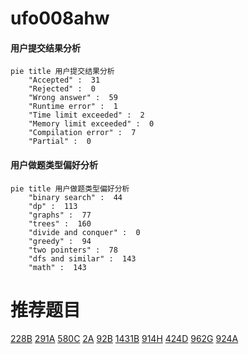 # ufo008ahw

<!-- tabs:start -->



#### **用户提交结果分析**

```mermaid
pie title 用户提交结果分析
    "Accepted" :  31
    "Rejected" :  0
    "Wrong answer" :  59
    "Runtime error" :  1
    "Time limit exceeded" :  2
    "Memory limit exceeded" :  0
    "Compilation error" :  7
    "Partial" :  0
```

#### **用户做题类型偏好分析**

```mermaid
pie title 用户做题类型偏好分析
    "binary search" :  44
    "dp" :  113
    "graphs" :  77
    "trees" :  160
    "divide and conquer" :  0
    "greedy" :  94
    "two pointers" :  78
    "dfs and similar" :  143
    "math" :  143
```



<!-- tabs:end -->
# 推荐题目
[228B](https://codeforces.com/contest/228/problem/B)
[291A](https://codeforces.com/contest/291/problem/A)
[580C](https://codeforces.com/contest/580/problem/C)
[2A](https://codeforces.com/contest/2/problem/A)
[92B](https://codeforces.com/contest/92/problem/B)
[1431B](https://codeforces.com/contest/1431/problem/B)
[914H](https://codeforces.com/contest/914/problem/H)
[424D](https://codeforces.com/contest/424/problem/D)
[962G](https://codeforces.com/contest/962/problem/G)
[924A](https://codeforces.com/contest/924/problem/A)
